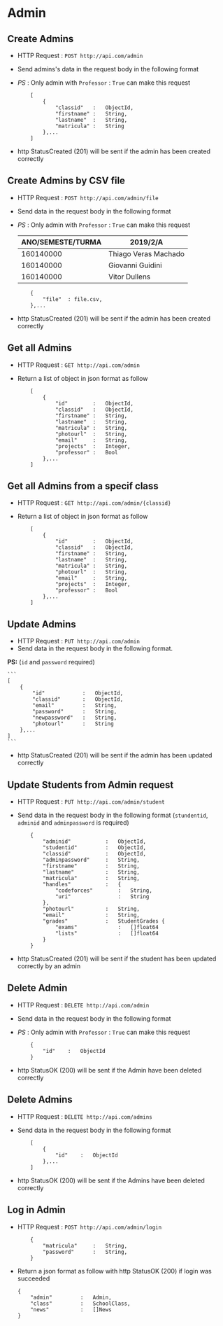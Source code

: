 # Admin

## Create Admins
* HTTP Request : ```POST http://api.com/admin```
* Send admins's data in the request body in the following format 
* *PS* : Only admin with `Professor` : `True` can make this request

	``` 
		[
			{
				"classid"	:	ObjectId,
				"firstname"	:	String,
				"lastname"	: 	String,
				"matricula"	: 	String
			},...
		]
	```
* http StatusCreated (201) will be sent if the admin has been created correctly

## Create Admins by CSV file
* HTTP Request : ```POST http://api.com/admin/file```
* Send data in the request body in the following format
* *PS* : Only admin with `Professor` : `True` can make this request

	|    ANO/SEMESTE/TURMA   |             2019/2/A 
	|------------------------|-------------------------------
	|       160140000        | 	Thiago Veras Machado    
	|       160140000        | 	Giovanni Guidini       
	|       160140000        | 	Vitor Dullens     

	``` 
		{  
			"file"	: file.csv,
		},...
	```

* http StatusCreated (201) will be sent if the admin has been created correctly

## Get all Admins
* HTTP Request : ```GET http://api.com/admin```
* Return a list of object in json format as follow

    ``` 
		[
			{
                "id"        :   ObjectId,
                "classid"   :   ObjectId,
                "firstname" :   String,
                "lastname"  :   String,
                "matricula" :   String,
                "photourl"  :   String,
                "email"     :   String,
                "projects"  :   Integer,
                "professor" :   Bool
			},...
		]
    ```

## Get all Admins from a specif class
* HTTP Request : ```GET http://api.com/admin/{classid}```
* Return a list of object in json format as follow

    ``` 
		[
			{
                "id"        :   ObjectId,
                "classid"   :   ObjectId,
                "firstname" :   String,
                "lastname"  :   String,
                "matricula" :   String,
                "photourl"  :   String,
                "email"     :   String,
                "projects"  :   Integer,
                "professor" :   Bool
			},...
		]
    ```

## Update Admins
* HTTP Request : ```PUT http://api.com/admin```
* Send data in the request body in the following format.

**PS:** (`id` and `password` required)

	``` 
    [
        {  
            "id"            :   ObjectId,
            "classid"       :   ObjectId,
            "email"         :   String,
            "password"      :   String,
            "newpassword"   :   String,
            "photourl"      :   String
        },...
    ]
	```
	
* http StatusCreated (201) will be sent if the admin has been updated correctly

## Update Students from Admin request
* HTTP Request : ```PUT http://api.com/admin/student```
* Send data in the request body in the following format (```stundentid```, ```adminid``` and ```adminpassword``` is required)

	``` 
        {  
            "adminid"           :   ObjectId,                
            "studentid"         :   ObjectId,
            "classid"           :   ObjectId,
            "adminpassword"     :   String,
            "firstname"         :   String,
            "lastname"          :   String,
            "matricula"         :   String,
            "handles"           :	{
                "codeforces"        :	String,
                "uri"               :	String
            },
            "photourl"          :   String,
            "email"             :   String,
            "grades"            :   StudentGrades {
                "exams"             :   []float64
                "lists"             :   []float64
            }
        }
	```
* http StatusCreated (201) will be sent if the student has been updated correctly by an admin

## Delete Admin
* HTTP Request : ```DELETE http://api.com/admin```
* Send data in the request body in the following format
* *PS* : Only admin with `Professor` : `True` can make this request

	``` 
        {  
            "id"	:	ObjectId
        }
	```
* http StatusOK (200) will be sent if the Admin have been deleted correctly

## Delete Admins
* HTTP Request : ```DELETE http://api.com/admins```
* Send data in the request body in the following format

	``` 
		[
			{  
				"id"	:	ObjectId
			},...
		]
	```
* http StatusOK (200) will be sent if the Admins have been deleted correctly


## Log in Admin
* HTTP Request : ```POST http://api.com/admin/login```

    ``` 
		{
            "matricula"     :   String,
            "password"      :   String,
		}
    ```
* Return a json format as follow with http StatusOK (200) if login was succeeded

	```
	{
        "admin"         :   Admin,
        "class"         :   SchoolClass,
        "news"          :   []News 
	}
	```
